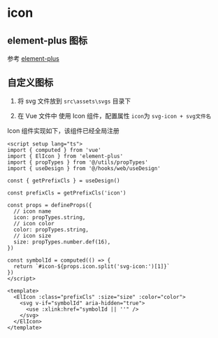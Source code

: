 # icon

## element-plus 图标

参考 [element-plus](https://element-plus.org/zh-CN/component/icon.html)

## 自定义图标

1. 将 svg 文件放到 `src\assets\svgs` 目录下

2. 在 Vue 文件中 使用 Icon 组件，配置属性 `icon`为 `svg-icon + svg文件名`

Icon 组件实现如下，该组件已经全局注册

```vue
<script setup lang="ts">
import { computed } from 'vue'
import { ElIcon } from 'element-plus'
import { propTypes } from '@/utils/propTypes'
import { useDesign } from '@/hooks/web/useDesign'

const { getPrefixCls } = useDesign()

const prefixCls = getPrefixCls('icon')

const props = defineProps({
  // icon name
  icon: propTypes.string,
  // icon color
  color: propTypes.string,
  // icon size
  size: propTypes.number.def(16),
})

const symbolId = computed(() => {
  return `#icon-${props.icon.split('svg-icon:')[1]}`
})
</script>

<template>
  <ElIcon :class="prefixCls" :size="size" :color="color">
    <svg v-if="symbolId" aria-hidden="true">
      <use :xlink:href="symbolId || ''" />
    </svg>
  </ElIcon>
</template>
```
